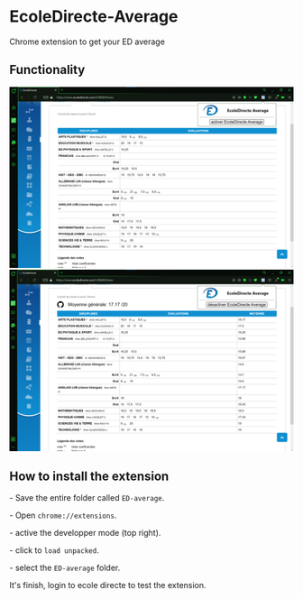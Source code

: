 # EcoleDirecte-Average
<p>Chrome extension to get your ED average</p>
<h2>Functionality</h2>
<img src="picture.png">
<img src="picture2.png">
<h2>How to install the extension</h2>
<p> - Save the entire folder called <code>ED-average</code>.</p>
<p> - Open <code>chrome://extensions</code>.</p>
<p> - active the developper mode (top right).</p>
<p> - click to <code>load unpacked</code>.</p>
<p> - select the <code>ED-average</code> folder.</p>
<p> It's finish, login to ecole directe to test the extension.</p>
